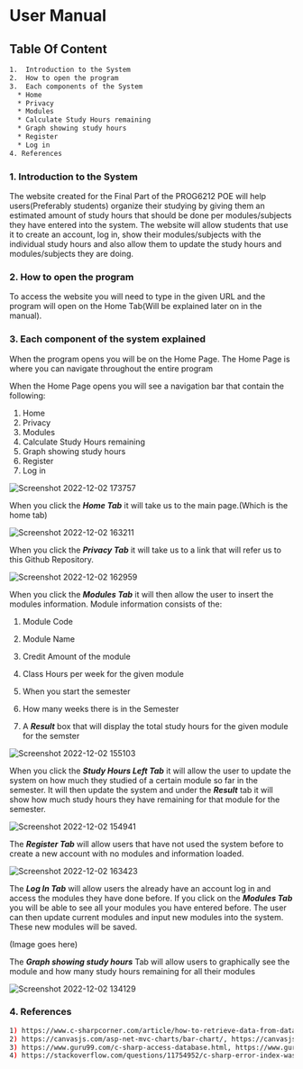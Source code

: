 # User Manual

## Table Of Content ##
```bash
1.  Introduction to the System 
2.  How to open the program
3.  Each components of the System
  * Home
  * Privacy
  * Modules
  * Calculate Study Hours remaining
  * Graph showing study hours
  * Register
  * Log in
4. References 
```
### 1.  Introduction to the System  ###
The website created for the Final Part of the PROG6212 POE will help users(Preferably students) organize their studying by giving them an estimated amount of 
study hours that should be done per modules/subjects they have entered into the system. The website will allow students that use it to create an account, log in, show
their modules/subjects with the individual study hours and also allow them to update the study hours and modules/subjects they are doing.

### 2. How to open the program ###
To access the website you will need to type in the given URL and the program will open on the Home Tab(Will be explained later on in the manual). 

### 3. Each component of the system explained ###
When the program opens you will be on the Home Page.  The Home Page is where you can navigate throughout the entire program

When the Home Page opens you will see a navigation bar that contain the following:
1) Home
2) Privacy
3) Modules
4) Calculate Study Hours remaining
5) Graph showing study hours
6) Register
7) Log in

![Screenshot 2022-12-02 173757](https://user-images.githubusercontent.com/101713793/205329894-0d74ab70-9b29-4645-a3ac-766c5bf73668.png)

When you click the ***Home Tab*** it will take us to the main page.(Which is the home tab)

![Screenshot 2022-12-02 163211](https://user-images.githubusercontent.com/101713793/205316226-adda1ab6-09fb-4933-b624-684974448f53.png)

When you click the ***Privacy Tab*** it will take us to a link that will refer us to this Github Repository.

![Screenshot 2022-12-02 162959](https://user-images.githubusercontent.com/101713793/205315721-ac1563e9-f69f-46b7-831d-ed16ca5dda31.png)

When you click the ***Modules Tab*** it will then allow the user to insert the modules information.
Module information consists of the:
1) Module Code
2) Module Name
3) Credit Amount of the module
4) Class Hours per week for the given module
5) When you start the semester
6) How many weeks there is in the Semester

7) A ***Result*** box that will display the total study hours for the given module for the semster

![Screenshot 2022-12-02 155103](https://user-images.githubusercontent.com/101713793/205307900-b8a446e9-7663-4bd4-9376-772b396d220d.png)

When you click the ***Study Hours Left Tab*** it will allow the user to update the system on how much they studied of a certain module so far
in the semester. It will then update the system and under the ***Result*** tab it will show how much study hours they have remaining for that module for the 
semester.

![Screenshot 2022-12-02 154941](https://user-images.githubusercontent.com/101713793/205307530-f1272a00-7dcb-4e52-b07c-00db8aa4c766.png)

The ***Register Tab*** will allow users that have not used the system before to create a new account with no modules and information loaded.

![Screenshot 2022-12-02 163423](https://user-images.githubusercontent.com/101713793/205316731-51d04815-3669-440d-b27b-86f214747b39.png)


The ***Log In Tab*** will allow users the already have an account log in and access the modules they have done before. If you click on the ***Modules Tab***
you will be able to see all your modules you have entered before. The user can then update current modules and input new modules into the system. These new modules
will be saved.

(Image goes here)

The ***Graph showing study hours*** Tab will allow users to graphically see the module and how many study hours remaining for all their modules

![Screenshot 2022-12-02 134129](https://user-images.githubusercontent.com/101713793/205285182-74ab57c4-4b1f-466f-9216-bc0feb3d1399.png)

### 4. References ###
```bash
1) https://www.c-sharpcorner.com/article/how-to-retrieve-data-from-database-in-asp-net-web-api-using-jquery/, Farhan Ahmed
2) https://canvasjs.com/asp-net-mvc-charts/bar-chart/, https://canvasjs.com/
3) https://www.guru99.com/c-sharp-access-database.html, https://www.guru99.com/
4) https://stackoverflow.com/questions/11754952/c-sharp-error-index-was-outside-the-bounds-of-the-array, Elliott
```
